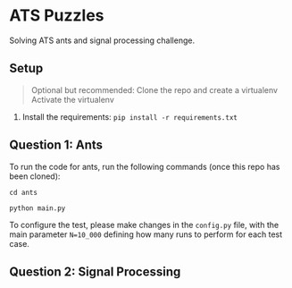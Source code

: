 # ATS Puzzles

Solving ATS ants and signal processing challenge.

## Setup
> Optional but recommended:
> Clone the repo and create a virtualenv
> Activate the virtualenv
1) Install the requirements: `pip install -r requirements.txt`


## Question 1: Ants
To run the code for ants, run the following commands (once this repo has been cloned):

`cd ants`

`python main.py`

To configure the test, please make changes in the `config.py` file, with the main parameter `N=10_000` defining how many runs to perform for each test case.

## Question 2: Signal Processing
